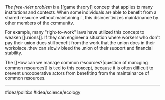 *The free-rider problem* is a [[game theory]] concept that applies to many institutions and contexts. When some individuals are able to benefit from a shared resource without maintaining it, this disincentivizes maintainance by other members of the community. 

For example, many "right-to-work" laws have utilized this concept to weaken [[unions]]. If they can engineer a situation where workers who don't pay their union dues still benefit from the work that the union does in their workplace, they can slowly bleed the union of their support and financial stability. 

The [[How can we manage common resources?|question of managing common resources]] is tied to this concept, because it is often difficult to prevent uncooperative actors from benefiting from the maintainance of common resources. 

---
#idea/politics 
#idea/science/ecology 

